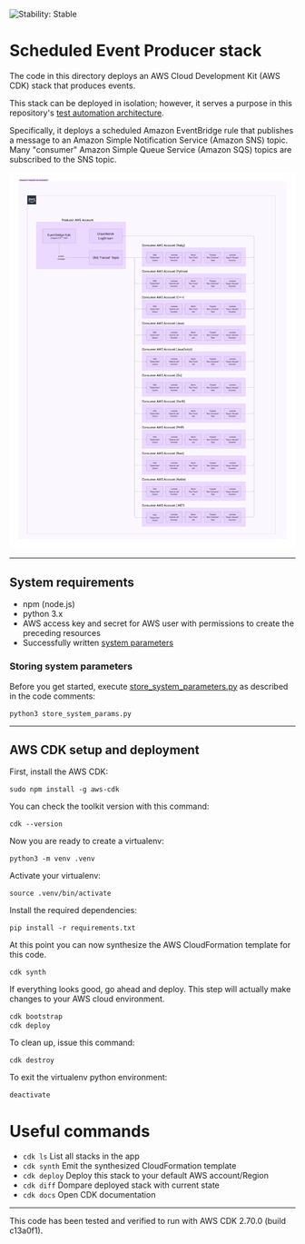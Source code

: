 ![Stability: Stable](https://img.shields.io/badge/stability-Stable-success.svg?style=for-the-badge)

# Scheduled Event Producer stack

The code in this directory deploys an AWS Cloud Development Kit (AWS CDK) stack that produces events.

This stack can be deployed in isolation; however, it serves a purpose in this repository's [test automation architecture](../README.md).

Specifically, it deploys a scheduled Amazon EventBridge rule that publishes a message to an Amazon Simple Notification Service (Amazon SNS) topic. Many "consumer" Amazon Simple Queue Service (Amazon SQS) topics are subscribed to the SNS topic.


![weathertop-comp-2.png](..%2Farchitecture_diagrams%2Fpng%2Fweathertop-comp-2.png)

---
## System requirements
* npm (node.js)
* python 3.x
* AWS access key and secret for AWS user with permissions to create the preceding resources
* Successfully written [system parameters](#storing-system-parameters)
  
### Storing system parameters

Before you get started, execute [store_system_parameters.py](store_system_params.py) as described in the code comments:

```
python3 store_system_params.py
```
---
## AWS CDK setup and deployment

First, install the AWS CDK:

```
sudo npm install -g aws-cdk
```

You can check the toolkit version with this command:

```
cdk --version
```

Now you are ready to create a virtualenv:

```
python3 -m venv .venv
```

Activate your virtualenv:

```
source .venv/bin/activate
```

Install the required dependencies:

```
pip install -r requirements.txt
```

At this point you can now synthesize the AWS CloudFormation template for this code.

```
cdk synth
```

If everything looks good, go ahead and deploy.  This step will actually make
changes to your AWS cloud environment.  

```
cdk bootstrap
cdk deploy
```

To clean up, issue this command:

```
cdk destroy
```

To exit the virtualenv python environment:

```
deactivate
```

# Useful commands

 * `cdk ls`          List all stacks in the app
 * `cdk synth`       Emit the synthesized CloudFormation template
 * `cdk deploy`      Deploy this stack to your default AWS account/Region
 * `cdk diff`        Dompare deployed stack with current state
 * `cdk docs`        Open CDK documentation

---
This code has been tested and verified to run with AWS CDK 2.70.0 (build c13a0f1).
